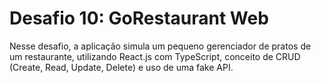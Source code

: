 # Desafio 10: GoRestaurant Web

Nesse desafio, a aplicação simula um pequeno gerenciador de pratos de um restaurante, utilizando React.js com TypeScript, conceito de CRUD (Create, Read, Update, Delete) e uso de uma fake API.

